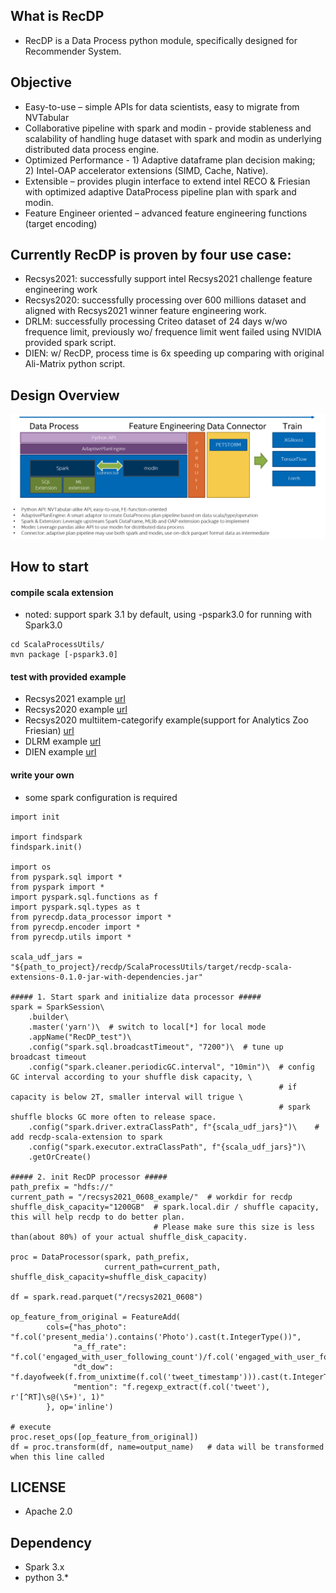 ## What is RecDP 
* RecDP is a Data Process python module, specifically designed for Recommender System. 

## Objective
* Easy-to-use – simple APIs for data scientists, easy to migrate from NVTabular
* Collaborative pipeline with spark and modin - provide stableness and scalability of handling huge dataset with spark and modin as underlying distributed data process engine.
* Optimized Performance - 1) Adaptive dataframe plan decision making; 2) Intel-OAP accelerator extensions (SIMD, Cache, Native). 
* Extensible – provides plugin interface to extend intel RECO & Friesian with optimized adaptive DataProcess pipeline plan with spark and modin.
* Feature Engineer oriented – advanced feature engineering functions (target encoding) 

## Currently RecDP is proven by four use case:
* Recsys2021: successfully support intel Recsys2021 challenge feature engineering work
* Recsys2020: successfully processing over 600 millions dataset and aligned with Recsys2021 winner feature engineering work.
* DRLM: successfully processing Criteo dataset of 24 days w/wo frequence limit, previously wo/ frequence limit went failed using NVIDIA provided spark script.
* DIEN: w/ RecDP, process time is 6x speeding up comparing with original Ali-Matrix python script. 

## Design Overview
![RecDP overview](resources/recdp_overview.png)

## How to start
#### compile scala extension
* noted: support spark 3.1 by default, using -pspark3.0 for running with Spark3.0
```
cd ScalaProcessUtils/
mvn package [-pspark3.0]
```

#### test with provided example
* Recsys2021 example [url](https://github.com/oap-project/recdp/blob/master/examples/notebooks/recsys2021/final_submission_feature_engineering.ipynb)
* Recsys2020 example [url](https://github.com/oap-project/recdp/blob/master/examples/notebooks/recsys2020/recsys2020_feature_engineering.ipynb)
* Recsys2020 multiitem-categorify example(support for Analytics Zoo Friesian) [url](https://github.com/oap-project/recdp/blob/master/examples/notebooks/recsys2020/recsys_for_friesian_integration.ipynb)
* DLRM example [url](https://github.com/oap-project/recdp/blob/master/examples/notebooks/dlrm/DLRM_Performance.ipynb)
* DIEN example [url](https://github.com/oap-project/recdp/blob/master/examples/notebooks/dien/dien_data_process.ipynb)

#### write your own
* some spark configuration is required
```
import init

import findspark
findspark.init()

import os
from pyspark.sql import *
from pyspark import *
import pyspark.sql.functions as f
import pyspark.sql.types as t
from pyrecdp.data_processor import *
from pyrecdp.encoder import *
from pyrecdp.utils import *

scala_udf_jars = "${path_to_project}/recdp/ScalaProcessUtils/target/recdp-scala-extensions-0.1.0-jar-with-dependencies.jar"

##### 1. Start spark and initialize data processor #####
spark = SparkSession\
    .builder\
    .master('yarn')\  # switch to local[*] for local mode
    .appName("RecDP_test")\
    .config("spark.sql.broadcastTimeout", "7200")\  # tune up broadcast timeout
    .config("spark.cleaner.periodicGC.interval", "10min")\  # config GC interval according to your shuffle disk capacity, \
                                                            # if capacity is below 2T, smaller interval will trigue \
                                                            # spark shuffle blocks GC more often to release space.
    .config("spark.driver.extraClassPath", f"{scala_udf_jars}")\    # add recdp-scala-extension to spark
    .config("spark.executor.extraClassPath", f"{scala_udf_jars}")\
    .getOrCreate()
    
##### 2. init RecDP processor #####
path_prefix = "hdfs://"
current_path = "/recsys2021_0608_example/"  # workdir for recdp
shuffle_disk_capacity="1200GB"  # spark.local.dir / shuffle capacity, this will help recdp to do better plan.
                                # Please make sure this size is less than(about 80%) of your actual shuffle_disk_capacity.

proc = DataProcessor(spark, path_prefix,
                     current_path=current_path, shuffle_disk_capacity=shuffle_disk_capacity)

df = spark.read.parquet("/recsys2021_0608")

op_feature_from_original = FeatureAdd(
        cols={"has_photo": "f.col('present_media').contains('Photo').cast(t.IntegerType())",              
              "a_ff_rate": "f.col('engaged_with_user_following_count')/f.col('engaged_with_user_follower_count')",
              "dt_dow": "f.dayofweek(f.from_unixtime(f.col('tweet_timestamp'))).cast(t.IntegerType())",        
              "mention": "f.regexp_extract(f.col('tweet'), r'[^RT]\s@(\S+)', 1)"
        }, op='inline')

# execute
proc.reset_ops([op_feature_from_original])
df = proc.transform(df, name=output_name)   # data will be transformed when this line called
```


## LICENSE
* Apache 2.0

## Dependency
* Spark 3.x
* python 3.*
